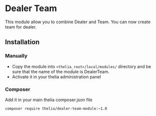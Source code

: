 # Dealer Team

This module allow you to combine Dealer and Team. You can now create team for dealer.

## Installation

### Manually

* Copy the module into ```<thelia_root>/local/modules/``` directory and be sure that the name of the module is DealerTeam.
* Activate it in your thelia administration panel

### Composer

Add it in your main thelia composer.json file

```
composer require thelia/dealer-team-module:~1.0
```

